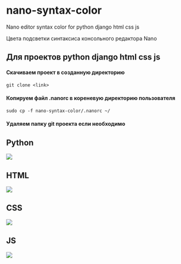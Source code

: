 # nano-syntax-color

Nano editor syntax color for python django html css js

Цвета подсветки синтаксиса консольного редактора Nano 
## Для проектов python django html css js

#### Скачиваем проект в созданную директорию
```
git clone <link>
```
#### Копируем файл .nanorc в кореневую директорию пользователя
```
sudo cp -f nano-syntax-color/.nanorc ~/
```
#### Удаляем папку git проекта если необходимо

## Python
<img src="https://getwebcode.ru/static/shareimg/pythondjango.png">

## HTML
<img src="https://getwebcode.ru/static/shareimg/html.png">

## CSS
<img src="https://getwebcode.ru/static/shareimg/css.png">

## JS
<img src="https://getwebcode.ru/static/shareimg/js.png">
